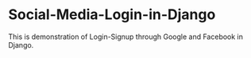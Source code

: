 # Social-Media-Login-in-Django
This is demonstration of Login-Signup through Google and Facebook  in Django.
